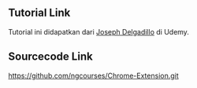 ## Tutorial Link

Tutorial ini didapatkan dari [Joseph Delgadillo](https://www.udemy.com/share/102wD62@FEdKfUtgWlQPc0JKC3pxfj1H/) di Udemy. 

## Sourcecode Link

https://github.com/ngcourses/Chrome-Extension.git